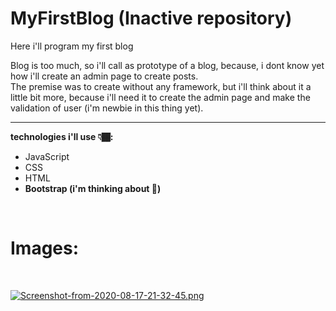 # MyFirstBlog (Inactive repository)
Here i'll program my first blog

Blog is too much, so i'll call as prototype of a blog, because, i dont know yet how i'll create an admin page to create posts.
<br>
The premise was to create without any framework, but i'll think about it a little bit more, because i'll need it to create the admin page and make the validation of user (i'm newbie in this thing yet).

****
**technologies i'll use 👇🏾:**

* JavaScript
* CSS
* HTML
* **Bootstrap (i'm thinking about 🤔)**

<br>
    <h1>Images:</h1>
<br>

[![Screenshot-from-2020-08-17-21-32-45.png](https://i.postimg.cc/J7TcZWML/Screenshot-from-2020-08-17-21-32-45.png)](https://postimg.cc/hhddR6Xy)
